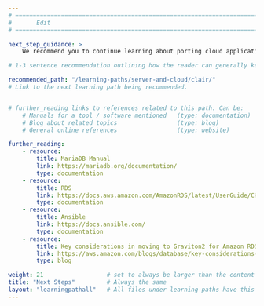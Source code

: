 ```yaml
---
# ================================================================================
#       Edit
# ================================================================================

next_step_guidance: >
    We recommend you to continue learning about porting cloud applications to the Arm architecture for increased performance and cost savings. 

# 1-3 sentence recommendation outlining how the reader can generally keep learning about these topics, and a specific explanation of why the next step is being recommended.

recommended_path: "/learning-paths/server-and-cloud/clair/" 
# Link to the next learning path being recommended.


# further_reading links to references related to this path. Can be:
    # Manuals for a tool / software mentioned   (type: documentation)
    # Blog about related topics                 (type: blog)
    # General online references                 (type: website) 

further_reading:
    - resource:
        title: MariaDB Manual
        link: https://mariadb.org/documentation/ 
        type: documentation
    - resource:
        title: RDS
        link: https://docs.aws.amazon.com/AmazonRDS/latest/UserGuide/CHAP_GettingStarted.CreatingConnecting.MariaDB.html 
        type: documentation
    - resource:
        title: Ansible
        link: https://docs.ansible.com/
        type: documentation
    - resource:
        title: Key considerations in moving to Graviton2 for Amazon RDS and Amazon Aurora databases
        link: https://aws.amazon.com/blogs/database/key-considerations-in-moving-to-graviton2-for-amazon-rds-and-amazon-aurora-databases/
        type: blog

weight: 21                  # set to always be larger than the content in this path, and one more than 'review'
title: "Next Steps"         # Always the same
layout: "learningpathall"   # All files under learning paths have this same wrapper
---
```

